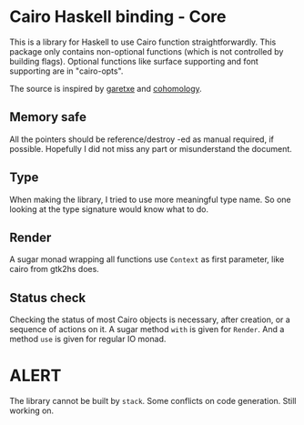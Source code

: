 # Cairo Haskell binding - Core

This is a library for Haskell to use Cairo function straightforwardly. This package only contains non-optional functions (which is not controlled by building flags). Optional functions like surface supporting and font supporting are in "cairo-opts".

The source is inspired by [garetxe](https://github.com/garetxe) and [cohomology](https://github.com/cohomology).

## Memory safe

All the pointers should be reference/destroy -ed as manual required, if possible. Hopefully I did not miss any part or misunderstand the document.

## Type

When making the library, I tried to use more meaningful type name. So one looking at the type signature would know what to do.

## Render

A sugar monad wrapping all functions use `Context` as first parameter, like cairo from gtk2hs does.

## Status check

Checking the status of most Cairo objects is necessary, after creation, or a sequence of actions on it. A sugar method `with` is given for `Render`. And a method `use` is given for regular IO monad.

# ALERT

The library cannot be built by `stack`. Some conflicts on code generation. Still working on.
